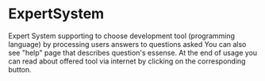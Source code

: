 # ExpertSystem

Expert System supporting to choose development tool (programming language) by processing users answers to questions asked
You can also see "help" page that describes question's essense.
At the end of usage you can read about offered tool via internet by clicking on the corresponding button.
